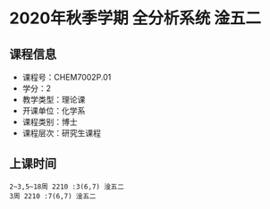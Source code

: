 # 2020年秋季学期 全分析系统 淦五二






## 课程信息

- 课程号：CHEM7002P.01
- 学分：2
- 教学类型：理论课
- 开课单位：化学系
- 课程类别：博士
- 课程层次：研究生课程

## 上课时间

```
2~3,5~18周 2210 :3(6,7) 淦五二
3周 2210 :7(6,7) 淦五二
```

